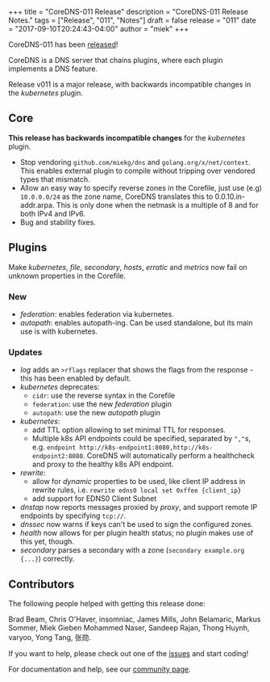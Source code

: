 +++
title = "CoreDNS-011 Release"
description = "CoreDNS-011 Release Notes."
tags = ["Release", "011", "Notes"]
draft = false
release = "011"
date = "2017-09-10T20:24:43-04:00"
author = "miek"
+++

CoreDNS-011 has been [released](https://github.com/coredns/coredns/releases/tag/v011)!

CoreDNS is a DNS server that chains plugins, where each plugin implements a DNS feature.

Release v011 is a major release, with backwards incompatible changes in the *kubernetes* plugin.

## Core

**This release has backwards incompatible changes** for the *kubernetes* plugin.

* Stop vendoring `github.com/miekg/dns` and `golang.org/x/net/context`. This enables external plugin to compile without tripping over vendored types that mismatch.
* Allow an easy way to specify reverse zones in the Corefile, just use (e.g) `10.0.0.0/24` as the zone name,
  CoreDNS translates this to 0.0.10.in-addr.arpa. This is only done when the netmask is a multiple of 8 and for both IPv4 and IPv6.
* Bug and stability fixes.

## Plugins

Make *kubernetes*, *file*, *secondary*, *hosts*, *erratic* and *metrics* now fail on unknown properties in the Corefile.

### New

* *federation*: enables federation via kubernetes.
* *autopath*: enables autopath-ing. Can be used standalone, but its main use is with kubernetes.

### Updates

* *log* adds an `>rflags` replacer that shows the flags from the response - this has been enabled by default.
* *kubernetes* deprecates:
   * `cidr`: use the reverse syntax in the Corefile
   * `federation`: use the new *federation* plugin
   * `autopath`: use the new *autopath* plugin
* *kubernetes*:
   * add TTL option allowing to set minimal TTL for responses.
   * Multiple k8s API endpoints could be specified, separated by `","`s, e.g. `endpoint http://k8s-endpoint1:8080,http://k8s-endpoint2:8080`. CoreDNS will automatically perform a healthcheck and proxy to the healthy k8s API endpoint.
* *rewrite*:
   * allow for *dynamic* properties to be used, like client IP address in rewrite rules, i.e.
`rewrite edns0 local set 0xffee {client_ip}`
   * add support for EDNS0 Client Subnet
* *dnstap* now reports messages proxied by *proxy*, and support remote IP endpoints by specifying `tcp://`.
* *dnssec* now warns if keys can't be used to sign the configured zones.
* *health* now allows for per plugin health status; no plugin makes use of this yet, though.
* *secondary* parses a secondary with a zone (`secondary example.org {...}`) correctly.

## Contributors

The following people helped with getting this release done:

Brad Beam,
Chris O'Haver,
insomniac,
James Mills,
John Belamaric,
Markus Sommer,
Miek Gieben
Mohammed Naser,
Sandeep Rajan,
Thong Huynh,
varyoo,
Yong Tang,
张勋.

If you want to help, please check out one of the [issues](https://github.com/coredns/coredns/issues/)
and start coding!

For documentation and help, see our [community page](https://coredns.io/community/).
